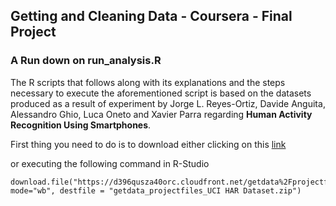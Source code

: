 ## Getting and Cleaning Data - Coursera - Final Project
### A Run down on run_analysis.R

The R scripts that follows along with its explanations and the steps necessary to execute the aforementioned script is based on the datasets produced as a result of experiment by Jorge L. Reyes-Ortiz, Davide Anguita, Alessandro Ghio, Luca Oneto and Xavier Parra regarding **Human Activity Recognition Using Smartphones**.

First thing you need to do is to download either clicking on this [link](https://d396qusza40orc.cloudfront.net/getdata%2Fprojectfiles%2FUCI%20HAR%20Dataset.zip)

or executing the following command in R-Studio

```{r}
download.file("https://d396qusza40orc.cloudfront.net/getdata%2Fprojectfiles%2FUCI%20HAR%20Dataset.zip", mode="wb", destfile = "getdata_projectfiles_UCI HAR Dataset.zip")
```


